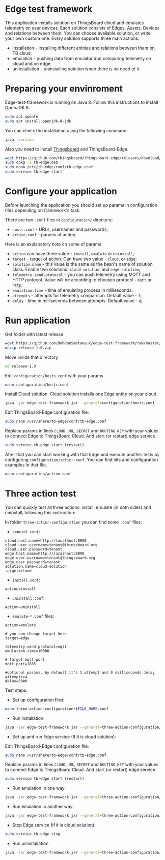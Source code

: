 # Edge test framework

This application installs solution on ThingsBoard cloud and emulates telemetry on user devices.
Each solution consists of Edges, Assets, Devices and relations between them.
You can choose available solution, or write your own custom one.
Every solution supports three main actions:
* installation - installing different entities and relations between them on TB cloud;
* emulation - pushing data from emulator and comparing telemetry on cloud and on edge; 
* uninstallation - uninstalling solution when there is no need of it.

# Preparing your envinroment

Edge-test-framework is running on Java 8. Follow this instructions to install OpenJDK 8:
```bash
sudo apt update
sudo apt install openjdk-8-jdk
```
You can check the installation using the following command:
```bash
java -version
```
Also you need to install [Thingsboard](https://thingsboard.io/docs/user-guide/install/ubuntu/) and ThingsBoard-Edge:
```bash
wget https://github.com/thingsboard/thingsboard-edge/releases/download/v1.0/tb-edge.deb
sudo dpkg -i tb-edge.deb
sudo nano /etc/tb-edge/conf/tb-edge.conf
sudo service tb-edge start
```

# Configure your application

Before launching the application you should set up params in configuration files depending on framework's task.

There are two `.conf` files in `configuration/` directory:
* `hosts.conf` - URLs, usernames and passwords;
* `action.conf` - params of action;

Here is an explanatory note on some of params:
* `action` can have three value - `install`, `emulate` or `uninstall`;
* `target` - target of action. Can have two value - `cloud`, or `edge`;
* `solution.name` - this value is the same as the bean's name of solution class. Enable two solutions: `cloud-solution` and `edge-solution`;
* `telemetry.send.protocol` - you can push telemetry using MQTT and HTTP protocol. Value will be according to choosen protocol - `mqtt` or `http`;
* `emulation.time` - time of emulating process in milliseconds.
* `attempts` - attempts for telemetry comparison. Default value - `1`;
* `delay` - time in milliseconds between attempts. Default value - `0`;

# Run application

Get folder with latest release
```bash
wget https://github.com/BohdanSmetanyuk/edge-test-framework/raw/master/release/release-1.0/release-1.0.zip
unzip release-1.0.zip
```
Move inside that directory
```bash
cd release-1.0
```
Edit `configuration/hosts.conf` with your params
```bash
nano configuration/hosts.conf
```
Install Cloud solution. Cloud solution installs one Edge entity on your cloud.
```bash
java -jar edge-test-framework.jar --general=configuration/hosts.conf --additional=configuration/action.conf
``` 



Edit ThingsBoard-Edge configuration file:
```bash
sudo nano /usr/share/tb-edge/conf/tb-edge.conf
```
Replace params in lines `CLOUD_URL`, `SECRET` and `ROUTING_KEY` with your values to connect Edge to ThingsBoard Cloud. And start (or restart) edge service.
```bash
sudo service tb-edge start (restart)
```



After that you can start working with that Edge and execute another tests by configuring `configuration/action.conf`. You can find hits and configuration examples in that file.
```bash
nano configuration/action.conf
```

# Three action test

You can quickly test all three actions: install, emulate (in both sides) and uninstall, following this instruction:

In folder `three-action-configuration` you can find some `.conf` files:
* `general.conf`:
```
cloud.host.name=http://localhost:8080
cloud.user.username=tenant@thingsboard.org
cloud.user.password=tenant
edge.host.name=http://localhost:8090
edge.user.username=tenant@thingsboard.org
edge.user.password=tenant
solution.name=cloud-solution
target=cloud
``` 
* `install.conf`:
```
action=install
```
* `uninstall.conf`:
```
action=uninstall
```
* `emulate-*.conf` files:
```
action=emulate

# you can change target here
target=edge

telemetry.send.protocol=mqtt
emulation.time=10000

# target mqtt port
mqtt.port=1885

#optional params. by default it's 1 attempt and 0 milliseconds delay
attempts=4
delay=5000
```

Test steps:
* Set up configuration files:
```bash
nano three-action-configuration/$FILE_NAME.conf
```
* Run installation:
```bash
java -jar edge-test-framework.jar --general=three-action-configuration/general.conf --additional=three-action-configuration/install.conf
``` 
* Set up and run Edge service (If it is cloud solution):



Edit ThingsBoard-Edge configuration file:
```bash
sudo nano /usr/share/tb-edge/conf/tb-edge.conf
```
Replace params in lines `CLOUD_URL`, `SECRET` and `ROUTING_KEY` with your values to connect Edge to ThingsBoard Cloud. And start (or restart) edge service.
```bash
sudo service tb-edge start (restart)
```



* Run emulation in one way:
```bash
java -jar edge-test-framework.jar --general=three-action-configuration/general.conf --additional=three-action-configuration/emulate-one-way.conf
``` 
* Run emulation in another way:
```bash
java -jar edge-test-framework.jar --general=three-action-configuration/general.conf --additional=three-action-configuration/emulate-another-way.conf
``` 
* Stop Edge service (If it is cloud solution):
```bash
sudo service tb-edge stop
```
* Run uninstallation:
```bash
java -jar edge-test-framework.jar --general=three-action-configuration/general.conf --additional=three-action-configuration/uninstall.conf
``` 
